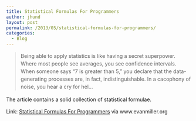 ```yaml
---
title: Statistical Formulas For Programmers
author: jhund
layout: post
permalink: /2013/05/statistical-formulas-for-programmers/
categories:
  - Blog
---
```

> <span style="line-height: 1.5em;">Being able to apply statistics is like having a secret superpower. Where most people see averages, you see confidence intervals. When someone says &ldquo;7 is greater than 5,&rdquo; you declare that the data-generating processes are, in fact, indistinguishable. In a cacophony of noise, you hear a cry for hel&#8230;</span>

<span style="line-height: 1.5em;">The article contains a solid collection of statistical formulae.</span>

<p class="iii-article-source">
  Link: <a href="http://www.evanmiller.org/statistical-formulas-for-programmers.html">Statistical Formulas For Programmers</a> via www.evanmiller.org
</p>